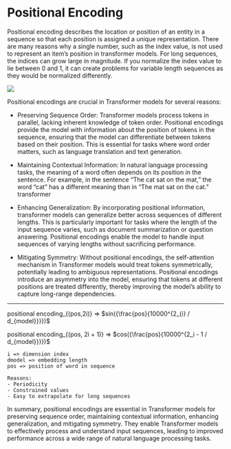 # Positional Encoding
Positional encoding describes the location or position of an entity in a sequence so that each position is assigned a unique representation. There are many reasons why a single number, such as the index value, is not used to represent an item’s position in transformer models. For long sequences, the indices can grow large in magnitude. If you normalize the index value to lie between 0 and 1, it can create problems for variable length sequences as they would be normalized differently.

![](https://machinelearningmastery.com/wp-content/uploads/2022/01/PE3.png)

Positional encodings are crucial in Transformer models for several reasons:

- Preserving Sequence Order: Transformer models process tokens in parallel, lacking inherent knowledge of token order. Positional encodings provide the model with information about the position of tokens in the sequence, ensuring that the model can differentiate between tokens based on their position. This is essential for tasks where word order matters, such as language translation and text generation.

- Maintaining Contextual Information: In natural language processing tasks, the meaning of a word often depends on its position in the sentence. For example, in the sentence “The cat sat on the mat,” the word “cat” has a different meaning than in “The mat sat on the cat.” transformer

- Enhancing Generalization: By incorporating positional information, transformer models can generalize better across sequences of different lengths. This is particularly important for tasks where the length of the input sequence varies, such as document summarization or question answering. Positional encodings enable the model to handle input sequences of varying lengths without sacrificing performance.

- Mitigating Symmetry: Without positional encodings, the self-attention mechanism in Transformer models would treat tokens symmetrically, potentially leading to ambiguous representations. Positional encodings introduce an asymmetry into the model, ensuring that tokens at different positions are treated differently, thereby improving the model’s ability to capture long-range dependencies.

---

positional encoding_{(pos,2i)} => $sin({\frac{pos}{10000^{2_{i} / d_{model}}}})$

positional encoding_{(pos, 2i + 1)} => $cos({\frac{pos}{10000^{2_i - 1 / d_{model}}}})$

```
i => dimension index
dmodel => embedding length
pos => position of word in sequence

Reasons:
- Periodicity
- Constrained values
- Easy to extrapolate for long sequences
```
In summary, positional encodings are essential in Transformer models for preserving sequence order, maintaining contextual information, enhancing generalization, and mitigating symmetry. They enable Transformer models to effectively process and understand input sequences, leading to improved performance across a wide range of natural language processing tasks.
